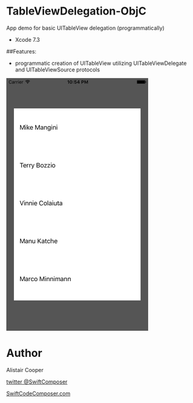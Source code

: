 # TableViewDelegation-ObjC
App demo for basic UITableView delegation (programmatically)

- Xcode 7.3

##Features:
+ programmatic creation of UITableView utilizing UITableViewDelegate and UITableViewSource protocols

![Alt text](/DelegationObjCSS.png?raw=true "")


# Author
Alistair Cooper

[twitter @SwiftComposer](https://www.twitter.com/swiftcomposer.com)

[SwiftCodeComposer.com](https://www.swiftcodecomposer.com)




